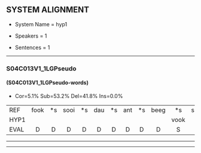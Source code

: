 
## SYSTEM ALIGNMENT

- System Name = hyp1

- Speakers = 1

- Sentences = 1

---

### S04C013V1_1LGPseudo

#### (S04C013V1_1LGPseudo-words)

- Cor=5.1%	Sub=53.2%	Del=41.8%	Ins=0.0%

|  |  |  |  |  |  |  |  |  |  |  |  |  |  |  |  |  |  |  |  |  |  |  |  |  |  |  |  |  |  |  |  |  |  |  |  |  |  |  |  |  |  |  |  |  |  |  |  |  |  |  |  |  |  |  |  |  |  |  |  |  |  |  |  |  |  |  |  |  |  |  |  |  |  |  |  |  |  |  |  |
|:--- |:---:|:---:|:---:|:---:|:---:|:---:|:---:|:---:|:---:|:---:|:---:|:---:|:---:|:---:|:---:|:---:|:---:|:---:|:---:|:---:|:---:|:---:|:---:|:---:|:---:|:---:|:---:|:---:|:---:|:---:|:---:|:---:|:---:|:---:|:---:|:---:|:---:|:---:|:---:|:---:|:---:|:---:|:---:|:---:|:---:|:---:|:---:|:---:|:---:|:---:|:---:|:---:|:---:|:---:|:---:|:---:|:---:|:---:|:---:|:---:|:---:|:---:|:---:|:---:|:---:|:---:|:---:|:---:|:---:|:---:|:---:|:---:|:---:|:---:|:---:|:---:|:---:|:---:|:---:|
| REF | fook | *s | sooi | *s | dau | *s | ant | *s | beeg | *s | sprunt | *s | hool | *s | larst | *s | vout | *s | zwoei | *s | fam | *s | *s | vaap | *s | sprieuw | *s | keng | *s | swoers | *s | doer | *s | * | plirt | *s | jien | *s | blard | *s | guul | *s | hoekt | *s | neeuw | *s | noork | *s | vid | *s | zans | *s | leum | *s | haans | *s | spaai | *s | sjalt | *s | heik | *s | sank | *s | roen | *s | frijk | *s | eem | *s | schard | *s | grek | *s | dron | *s | snaaf | *s | stuid |
| HYP1 |  |  |  |  |  |  |  |  |  | vook | so | da | and | gd | goon | st | herst | d | vat | zo | fam |  |  |  |  |  |  |  |  |  |  |  |  |  |  |  |  |  |  | recht | huit | avap | dus | spriel | ken | dusdus | woord | door | eert | late | hookt | ne | ok | vida | ah | sfrans | u | hams | spi | s | asheld | hek | sank |  |  |  |  | goen | vrek | ém | tscherend | a | grek |  | dron |  | af | snaf | stut |
| EVAL | D | D | D | D | D | D | D | D | D | S | S | S | S | S | S | S | S | S | S | S |  | D | D | D | D | D | D | D | D | D | D | D | D | D | D | D | D | D | D | S | S | S | S | S | S | S | S | S | S | S | S | S | S | S | S | S | S | S | S | S | S | S |  | D | D | D | D | S | S | S | S | S |  | D |  | D | S | S | S |
---

---
